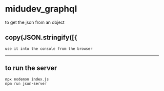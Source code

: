 # midudev_graphql

to get the json from an object
## copy(JSON.stringify([{ 
    use it into the console from the browser

----
## to run the server 
    npx nodemon index.js
    npm run json-server